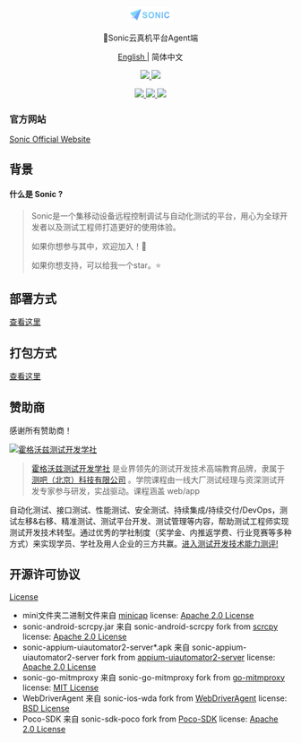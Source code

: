 <p align="center">
  <img width="80px" src="https://raw.githubusercontent.com/SonicCloudOrg/sonic-server/main/logo.png">
</p>
<p align="center">🎉Sonic云真机平台Agent端</p>
<p align="center">
  <a href="https://github.com/SonicCloudOrg/sonic-agent/blob/main/README.md">  
    English
  </a>
  <span>| 简体中文</span>
</p>
<p align="center">
  <a href="#">  
    <img src="https://img.shields.io/github/v/release/SonicCloudOrg/sonic-agent?include_prereleases">
  </a>
  <a href="#">  
    <img src="https://img.shields.io/badge/platform-windows|macosx|linux-success">
  </a>
</p>
<p align="center">
  <a href="#">  
    <img src="https://img.shields.io/github/commit-activity/m/SonicCloudOrg/sonic-agent">
  </a>
  <a href="#">  
    <img src="https://img.shields.io/github/downloads/SonicCloudOrg/sonic-agent/total">
  </a>
  <a href="https://github.com/SonicCloudOrg/sonic-server/blob/main/LICENSE">  
    <img src="https://img.shields.io/github/license/SonicCloudOrg/sonic-server?color=green&label=license&logo=license&logoColor=green">
  </a>
</p>

### 官方网站

[Sonic Official Website](https://sonic-cloud.cn)

## 背景

#### 什么是 Sonic ?

> Sonic是一个集移动设备远程控制调试与自动化测试的平台，用心为全球开发者以及测试工程师打造更好的使用体验。
>
>  如果你想参与其中，欢迎加入！💪
>
> 如果你想支持，可以给我一个star。⭐

## 部署方式

[查看这里](https://sonic-cloud.cn/deploy/agent-deploy.html)

## 打包方式

[查看这里](https://sonic-cloud.cn/contribute?tag=con-agent)

## 赞助商

感谢所有赞助商！

[<img src="https://ceshiren.com/uploads/default/original/3X/7/0/70299922296e93e2dcab223153a928c4bfb27df9.jpeg" alt="霍格沃兹测试开发学社" width="500">](https://qrcode.testing-studio.com/f?from=sonic&url=https://ceshiren.com)

> [霍格沃兹测试开发学社](https://qrcode.testing-studio.com/f?from=sonic&url=https://ceshiren.com)
> 是业界领先的测试开发技术高端教育品牌，隶属于[测吧（北京）科技有限公司](http://qrcode.testing-studio.com/f?from=sonic&url=https://www.testing-studio.com)
> 。学院课程由一线大厂测试经理与资深测试开发专家参与研发，实战驱动。课程涵盖 web/app
>
自动化测试、接口测试、性能测试、安全测试、持续集成/持续交付/DevOps，测试左移&右移、精准测试、测试平台开发、测试管理等内容，帮助测试工程师实现测试开发技术转型。通过优秀的学社制度（奖学金、内推返学费、行业竞赛等多种方式）来实现学员、学社及用人企业的三方共赢。[进入测试开发技术能力测评!](https://qrcode.testing-studio.com/f?from=sonic&url=https://ceshiren.com/t/topic/14940)

## 开源许可协议

[License](LICENSE)

- mini文件夹二进制文件来自 [minicap](https://github.com/openstf/minicap)
  license: [Apache 2.0 License](licenses/LICENSE.minicap)
- sonic-android-scrcpy.jar 来自 sonic-android-scrcpy fork from [scrcpy](https://github.com/Genymobile/scrcpy)
  license: [Apache 2.0 License](licenses/LICENSE.scrcpy)
- sonic-appium-uiautomator2-server*.apk 来自 sonic-appium-uiautomator2-server fork
  from [appium-uiautomator2-server](https://github.com/appium/appium-uiautomator2-server)
  license: [Apache 2.0 License](licenses/LICENSE.appium-uiautomator2-server)
- sonic-go-mitmproxy 来自 sonic-go-mitmproxy fork from [go-mitmproxy](https://github.com/lqqyt2423/go-mitmproxy)
  license: [MIT License](licenses/LICENSE.go-mitmproxy)
- WebDriverAgent 来自 sonic-ios-wda fork from [WebDriverAgent](https://github.com/appium/WebDriverAgent)
  license: [BSD License](licenses/LICENSE.WebDriverAgent)
- Poco-SDK 来自 sonic-sdk-poco fork from [Poco-SDK](https://github.com/AirtestProject/Poco-SDK)
  license: [Apache 2.0 License](licenses/LICENSE.Poco-SDK)
